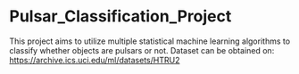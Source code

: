 # Pulsar_Classification_Project
This project aims to utilize multiple statistical machine learning algorithms to classify whether objects are pulsars or not.
Dataset can be obtained on: 
https://archive.ics.uci.edu/ml/datasets/HTRU2
